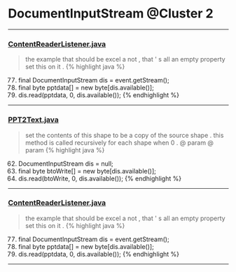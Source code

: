 # DocumentInputStream @Cluster 2

***

### [ContentReaderListener.java](https://searchcode.com/codesearch/view/138791632/)
> the example that should be excel a not , that ' s all an empty property set this on it . 
{% highlight java %}
77. final DocumentInputStream dis = event.getStream();
78. final byte pptdata[] = new byte[dis.available()];
79. dis.read(pptdata, 0, dis.available());
{% endhighlight %}

***

### [PPT2Text.java](https://searchcode.com/codesearch/view/126168426/)
> set the contents of this shape to be a copy of the source shape . this method is called recursively for each shape when 0 . @ param @ param 
{% highlight java %}
62. DocumentInputStream dis = null;
65. final byte btoWrite[] = new byte[dis.available()];
66. dis.read(btoWrite, 0, dis.available());
{% endhighlight %}

***

### [ContentReaderListener.java](https://searchcode.com/codesearch/view/48925118/)
> the example that should be excel a not , that ' s all an empty property set this on it . 
{% highlight java %}
77. final DocumentInputStream dis = event.getStream();
78. final byte pptdata[] = new byte[dis.available()];
79. dis.read(pptdata, 0, dis.available());
{% endhighlight %}

***


